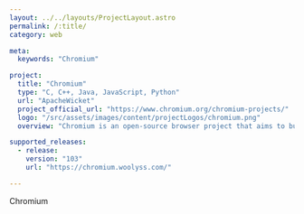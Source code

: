 ```yaml
---
layout: ../../layouts/ProjectLayout.astro
permalink: /:title/
category: web

meta:
  keywords: "Chromium"

project:
  title: "Chromium"
  type: "C, C++, Java, JavaScript, Python"
  url: "ApacheWicket"
  project_official_url: "https://www.chromium.org/chromium-projects/"
  logo: "/src/assets/images/content/projectLogos/chromium.png"
  overview: "Chromium is an open-source browser project that aims to build a safer, faster, and more stable way for all Internet users to experience the web. This site contains design documents, architecture overviews, testing information, and more to help you learn to build and work with the Chromium source code."

supported_releases:
  - release:
    version: "103"
    url: "https://chromium.woolyss.com/"

---
```


<p>Chromium</p>
